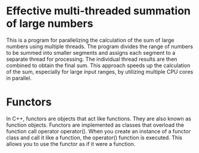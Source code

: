 # Effective multi-threaded summation of large numbers
This is a program for parallelizing the calculation of the sum of large numbers using multiple threads. 
The program divides the range of numbers to be summed into smaller segments and assigns each segment to a separate thread for processing.
The individual thread results are then combined to obtain the final sum. This approach speeds up the calculation of the sum, especially for large input ranges,
by utilizing multiple CPU cores in parallel.

# Functors
In C++, functors are objects that act like functions. They are also known as function objects.
Functors are implemented as classes that overload the function call operator operator(). 
When you create an instance of a functor class and call it like a function, 
the operator() function is executed. This allows you to use the functor as if it were a function.
